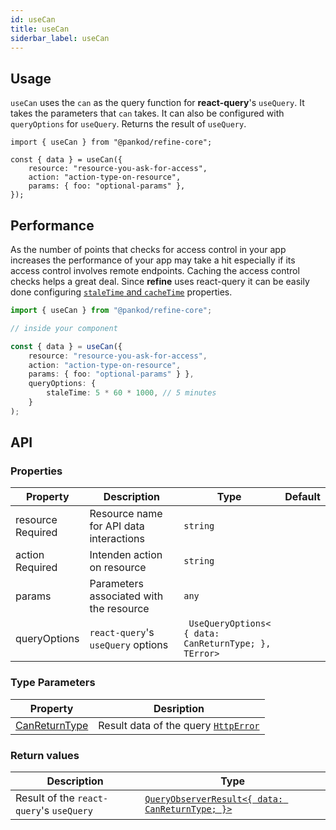```yaml
---
id: useCan
title: useCan
siderbar_label: useCan
---
```


## Usage

`useCan` uses the `can` as the query function for **react-query**'s `useQuery`. It takes the parameters that `can` takes. It can also be configured with `queryOptions` for `useQuery`. Returns the result of `useQuery`.

```tsx
import { useCan } from "@pankod/refine-core";

const { data } = useCan({
    resource: "resource-you-ask-for-access",
    action: "action-type-on-resource",
    params: { foo: "optional-params" },
});
```

## Performance

As the number of points that checks for access control in your app increases the performance of your app may take a hit especially if its access control involves remote endpoints. Caching the access control checks helps a great deal. Since **refine** uses react-query it can be easily done configuring [`staleTime` and `cacheTime`](https://react-query.tanstack.com/reference/useQuery) properties.

```ts
import { useCan } from "@pankod/refine-core";

// inside your component

const { data } = useCan({
    resource: "resource-you-ask-for-access",
    action: "action-type-on-resource",
    params: { foo: "optional-params" } },
    queryOptions: {
        staleTime: 5 * 60 * 1000, // 5 minutes
    }
);
```

## API

### Properties

| Property                                                                                            | Description                             | Type                                                              | Default |
| --------------------------------------------------------------------------------------------------- | --------------------------------------- | ----------------------------------------------------------------- | ------- |
| <div className="required-block"><div>resource</div> <div className=" required">Required</div></div> | Resource name for API data interactions | `string`                                                          |         |
| action <div className="required">Required</div>                                                     | Intenden action on resource             | `string`                                                          |         |
| params                                                                                              | Parameters associated with the resource | `any`                                                             |         |
| queryOptions                                                                                        | `react-query`'s `useQuery` options      | ` UseQueryOptions<`<br/>`{ data: CanReturnType; },`<br/>`TError>` |         |

### Type Parameters

| Property                                                     | Desription                                                            |
| ------------------------------------------------------------ | --------------------------------------------------------------------- |
| [CanReturnType](/core/interfaces.md#canreturntype) | Result data of the query [`HttpError`](/core/interfaces.md#httperror) |

### Return values

| Description                              | Type                                                                                                   |
| ---------------------------------------- | ------------------------------------------------------------------------------------------------------ |
| Result of the `react-query`'s `useQuery` | [`QueryObserverResult<{ data: CanReturnType; }>`](https://react-query.tanstack.com/reference/useQuery) |
